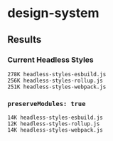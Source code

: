 # design-system

## Results

### Current Headless Styles

```
278K headless-styles-esbuild.js
256K headless-styles-rollup.js
251K headless-styles-webpack.js
```

### `preserveModules: true`

```
14K headless-styles-esbuild.js
12K headless-styles-rollup.js
14K headless-styles-webpack.js
```
